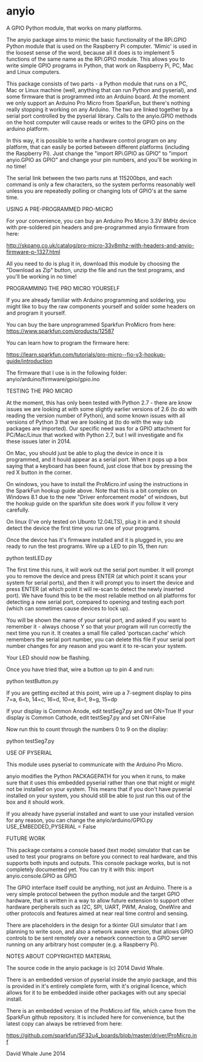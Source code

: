 anyio
=====

A GPIO Python module, that works on many platforms.


The anyio package aims to mimic the basic functionality of the RPi.GPIO
Python module that is used on the Raspberry Pi computer. 
'Mimic' is used in the loosest sense of the word, because all it does is 
to implement 5 functions of the same name as the RPi.GPIO module. 
This allows you to write simple GPIO programs in Python, that work on 
Raspberry Pi, PC, Mac and Linux computers.


This package consists of two parts - a Python module that runs on a PC, 
Mac or Linux machine (well, anything that can run Python and pyserial), 
and some firmware that is programmed into an Arduino board.
At the moment we only support an Arduino Pro Micro from SparkFun, but 
there's nothing really stopping it working on any Arduino. 
The two are linked together by a serial port controlled by the pyserial 
library. Calls to the anyio.GPIO methods on the host computer will 
cause reads or writes to the GPIO pins on the arduino platform.


In this way, it is possible to write a hardware control program on any 
platform, that can easily be ported between different platforms 
(including the Raspberry Pi). Just change the "import RPi.GPIO as GPIO"
to "import anyio.GPIO as GPIO" and change your pin numbers, and you'll
be working in no time!


The serial link between the two parts runs at 115200bps, and each 
command is only a few characters, so the system performs reasonably well
unless you are repeatedly polling or changing lots of GPIO's at the same 
time.


USING A PRE-PROGRAMMED PRO-MICRO

For your convenience, you can buy an Arduino Pro Micro 3.3V 8MHz
device with pre-soldered pin headers and pre-programmed anyio firmware
from here:

http://skpang.co.uk/catalog/pro-micro-33v8mhz-with-headers-and-anyio-firmware-p-1327.html

All you need to do is plug it in, download this module by choosing
the "Download as Zip" button, unzip the file and run the test programs,
and you'll be working in no time!


PROGRAMMING THE PRO MICRO YOURSELF

If you are already familiar with Arduino programming and soldering, 
you might like to buy the raw components yourself and solder some
headers on and program it yourself.


You can buy the bare unprogrammed Sparkfun ProMicro from here:
https://www.sparkfun.com/products/12587


You can learn how to program the firmware here:

https://learn.sparkfun.com/tutorials/pro-micro--fio-v3-hookup-guide/introduction


The firmware that I use is in the following folder:
anyio/arduino/firmware/gpio/gpio.ino


TESTING THE PRO MICRO

At the moment, this has only been tested with Python 2.7 - there are 
know issues we are looking at with some slightly earlier versions of 
2.6 (to do with reading the version number of Python), and some known 
issues with all versions of Python 3 that we are looking at 
(to do with the way sub packages are imported). Our specific need 
was for a GPIO attachment for PC/Mac/Linux that worked with Python 2.7,
but I will investigate and fix these issues later in 2014.


On Mac, you should just be able to plug the device in once it is 
programmed, and it hould appear as a serial port. When it pops up
a box saying that a keyboard has been found, just close that box
by pressing the red X button in the corner.


On windows, you have to install the ProMicro.inf using the instructions 
in the SparkFun hookup guide above. Note that this is a bit complex
on Windows 8.1 due to the new "Driver enforcement mode" of windows,
but the hookup guide on the sparkfun site does work if you follow
it very carefully.


On linux (I've only tested on Ubunto 12.04LTS), plug it in and it
should detect the device the first time you run one of your programs.


Once the device has it's firmware installed and it is plugged in, you 
are ready to run the test programs. Wire up a LED to pin 15, then run:

  python testLED.py


The first time this runs, it will work out the serial port number. 
It will prompt you to remove the device and press ENTER (at which point 
it scans your system for serial ports), and then it will prompt you to 
insert the device and press ENTER (at which point it will re-scan to 
detect the newly inserted port). We have found this to be the most 
reliable method on all platforms for detecting a new serial port, 
compared to opening and testing each port (which can sometimes cause 
devices to lock up).


You will be shown the name of your serial port, and asked if you want 
to remember it - always choose Y so that your program will run correctly 
the next time you run it. It creates a small file called 'portscan.cache'
which remembers the serial port number, you can delete this file if your 
serial port number changes for any reason and you want it to re-scan
your system.


Your LED should now be flashing.


Once you have tried that, wire a button up to pin 4 and run:

  python testButton.py


If you are getting excited at this point, wire up a 7-segment display to
pins 7=a, 6=b, 14=c, 16=d, 10=e, 8=f, 9=g, 15=dp

If your display is Common Anode, edit testSeg7.py and set ON=True
If your display is Common Cathode, edit testSeg7.py and set ON=False

Now run this to count through the numbers 0 to 9 on the display:

  python testSeg7.py


USE OF PYSERIAL

This module uses pyserial to communicate with the Arduino Pro Micro.

anyio modifies the Python PACKAGEPATH for you when it runs,
to make sure that it uses this embedded pyserial rather than one
that might or might not be installed on your system. This means
that if you don't have pyserial installed on your system, you should
still be able to just run this out of the box and it should work.

If you already have pyserial installed and want to use your installed
version for any reason, you can change the anyio/arduino/GPIO.py
USE_EMBEDDED_PYSERIAL = False


FUTURE WORK

This package contains a console based (text mode) simulator that can be 
used to test your programs on before you connect to real hardware, and 
this supports both inputs and outputs. This console package
works, but is not completely documented yet. You can try it with this:
import anyio.console.GPIO as GPIO


The GPIO interface itself could be anything, not just an Arduino. 
There is a very simple protocol between the python module and the target 
GPIO hardware, that is written in a way to allow future extension to 
support other hardware peripherals such as I2C, SPI, UART, PWM, Analog, 
OneWire and other protocols and features aimed at near real time control 
and sensing.


There are placeholders in the design for a tkinter GUI simulator that I 
am planning to write soon, and also a network aware version, that 
allows GPIO controls to be sent remotely over a network connection to 
a GPIO server running on any arbitrary host computer (e.g. a Raspberry Pi).


NOTES ABOUT COPYRIGHTED MATERIAL

The source code in the anyio package is (c) 2014 David Whale.

There is an embedded version of pyserial inside the anyio package, and 
this is provided in it's entirely complete form, with it's original 
licence, which allows for it to be embedded inside other packages with 
out any special install. 

There is an embedded version of the ProMicro.inf file, which came from
the SparkFun github repository. It is included here for convenience,
but the latest copy can always be retrieved from here:

https://github.com/sparkfun/SF32u4_boards/blob/master/driver/ProMicro.inf


David Whale
June 2014

